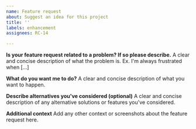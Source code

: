 ```yaml
---
name: Feature request
about: Suggest an idea for this project
title: ''
labels: enhancement
assignees: RC-14

---
```


**Is your feature request related to a problem? If so please describe.**
A clear and concise description of what the problem is. Ex. I'm always frustrated when [...]

**What do you want me to do?**
A clear and concise description of what you want to happen.

**Describe alternatives you've considered (optional)**
A clear and concise description of any alternative solutions or features you've considered.

**Additional context**
Add any other context or screenshots about the feature request here.
